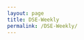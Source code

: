 ```yaml
---
layout: page
title: DSE-Weekly
permalink: /DSE-Weekly/
---
```


<br>
<br>
<div id="output"></div>
<!-- Load Babel -->
<script src="https://unpkg.com/babel-standalone@6/babel.min.js"></script>
<!-- Your custom script here -->
<script type="text/babel">

	var list = [

	"SSSTEEL",
	"GP",
	"ICB","SEAPEARL","KARNAPHULI","RUPALILIFE","SIBL","ATLASBANG","GREENDELT","SAVAREFR","SHYAMPSUG","QUASEMIND","SALVOCHEM","LRGLOBMF1","ASIAPACINS","CITYBANK","RENWICKJA","SAMATALETH","DESCO","VFSTDL","PROGRESLIF","GHAIL","STANCERAM","HEIDELBCEM","BXPHARMA","ISLAMIINS","NEWLINE","BXSYNTH","RELIANCE1","ZAHEENSPIN","PHPMF1","DULAMIACOT","KPPL","DELTASPINN","PIONEERINS","SEBL1STMF","KOHINOOR","AFCAGRO","KAY&QUE","SOUTHEASTB","KPCL","PREMIERCEM","GOLDENSON","PHENIXINS","DELTALIFE","PRIMEFIN","DBH1STMF","RDFOOD","LIBRAINFU","GREENDELMF","PRIMELIFE","NBL","BDFINANCE","IDLC","RAKCERAMIC","JANATAINS","PTL","PEOPLESINS","LHBL","MEGHNAPET","BATBC","IFADAUTOS","SANDHANINS","QUEENSOUTH","IBNSINA","BEACONPHAR","CENTRALINS","UPGDCL","ORIONPHARM","UTTARABANK","UCB","MERCINS","FAREASTLIF","RUPALIBANK","EMERALDOIL","GEMINISEA","HFL","ALARABANK","BENGALWTL","JAMUNABANK","SUMITPOWER","BSRMSTEEL","MARICO","ADNTEL","GLOBALINS","PHOENIXFIN","SKTRIMS","REPUBLIC","TRUSTBANK","MTB","BATASHOE","GENEXIL","ANWARGALV","NAVANACNG","BERGERPBL","NTC","ACI","BIFC","GRAMEENS2","GENNEXT","CNATEX","ICBAGRANI1","FIRSTFIN","ABB1STMF","DHAKABANK","AAMRATECH","MITHUNKNIT","KBPPWBIL","ISLAMIBANK","IPDC","UNITEDAIR","KEYACOSMET","IFILISLMF1","1JANATAMF","TUNGHAI","ICBIBANK","ICBAMCL2ND","ASIAINS","ABBANK","SSSTEEL","APOLOISPAT","RUPALIINS","VAMLBDMF1","POPULAR1MF","EXIM1STMF","EBL1STMF","FAMILYTEX","POWERGRID","INTECH","PRIME1ICBA","FBFIF","FUWANGCER","DAFODILCOM","FIRSTSBANK","PRIMEBANK","ALLTEX","NLI1STMF","CONTININS","NATLIFEINS","APEXFOOT","RENATA","RAHIMTEXT","MEGHNALIFE","PARAMOUNT","MLDYEING","ITC","SAMORITA","NHFIL","TAKAFULINS","SQURPHARMA","AMANFEED","BRACBANK","AGRANINS","PUBALIBANK","MEGHNACEM","UTTARAFIN","BANKASIA","GLAXOSMITH","JUTESPINN","BDWELDING","NITOLINS","AIL","DUTCHBANGL","ACIFORMULA","GPHISPAT","NCCBANK","ENVOYTEX","GHCL","CITYGENINS","LINDEBD","BARKAPOWER","TITASGAS","DHAKAINS","FUWANGFOOD","EXIMBANK","HWAWELLTEX","ONEBANKLTD","PDL","SPCERAMICS","RECKITTBEN","STANDBANKL","PURABIGEN","UNITEDINS","BEACHHATCH","SAFKOSPINN","NURANI","EASTLAND","NORTHRNINS","BNICL","CAPMBDBLMF","PRAGATILIF","SAIHAMTEX","JMISMDL","BEXIMCO","SAIFPOWER","PRIMEINSUR","BDCOM","UNIQUEHRL","ORIONINFU","ACTIVEFINE","FEDERALINS","BGIC","BBSCABLES","EASTRNLUB","EASTERNINS","MPETROLEUM","SQUARETEXT","STANDARINS","MBL1STMF","PRAGATIINS","EHL","MICEMENT","LANKABAFIN","JAMUNAOIL","SAPORTL","PF1STMF","RANFOUNDRY","SINGERBD","FINEFOODS","NAHEEACP","FASFIN","ICBSONALI1","PHARMAID","GP","PROVATIINS","ARGONDENIM","SHURWID","PADMAOIL","PRIMETEX","ADVENT","BDTHAI","UNITEDFIN","ACMELAB","SALAMCRST","TRUSTB1MF","IFIC","IMAMBUTTON","IFIC1STMF","EBL","ISLAMICFIN","RSRMSTEEL","ICB3RDNRB","AGNISYSL","VAMLRBBF","ARAMITCEM","HRTEX","KDSALTD","BSC","BPML","MIDASFIN","SONARBAINS","ICBEPMF1S1","REGENTTEX","INTRACO","DSHGARME","IBP","DBH","MERCANBANK","FEKDIL","APEXTANRY","AMCL(PRAN)","SHAHJABANK","POPULARLIF","AFTABAUTO","ACFL","MJLBD","DOREENPWR","MALEKSPIN","FORTUNE","ZAHINTEX","SAIHAMCOT","PREMIERBAN","FARCHEM","USMANIAGL","GSPFINANCE","RNSPIN","1STPRIMFMF","BSCCL","BBS","MONNOSTAF","ISNLTD","AAMRANET","ATCSLGF","YPL","NTLTUBES","DESHBANDHU","RUNNERAUTO","OLYMPIC","CAPMIBBLMF","BANGAS","APEXFOODS","BSRMLTD","AZIZPIPES","OIMEX","GBBPOWER","KTL","DSSL","APEXSPINN","SIMTEX","ALIF","SHASHADNIM","PENINSULA","TALLUSPIN","TOSRIFA","AL-HAJTEX","ANLIMAYARN","SEMLIBBLSF","SONARGAON","MONNOCERA","SILVAPHL","CENTRALPHL","NCCBLMF1","SEMLFBSLGF","PREMIERLEA","SINOBANGLA","AMBEEPHA","WATACHEM","LEGACYFOOT","UNIONCAP","GQBALLPEN","HAKKANIPUL","PADMALIFE","NPOLYMAR","SEMLLECMF","SHEPHERD","ARAMIT","SPCL","RELIANCINS","WMSHIPYARD","ESQUIRENIT","BAYLEASING","MAKSONSPIN","ECABLES","CVOPRL","ILFSL","EBLNRBMF","MHSML","BDLAMPS","OAL","METROSPIN","BDAUTOCA","CONFIDCEM","STYLECRAFT","SONALIANSH","MATINSPINN","MEGCONMILK","DACCADYE","COPPERTECH","ETL","SUNLIFEINS","MIRACLEIND","RINGSHINE","AIBL1STIMF","NFML","NORTHERN","ZEALBANGLA","FAREASTFIN","SILCOPHL"


	]

var i;

var text = "";

for (i = 0; i < list.length; i++) {
    text +=   `
    <img src="https://www.amarstock.com/Chart/draw?Code=${list[i]}&OVER=OverlayV!%3B&IND=&Size=600*750&cg=1&Cycle=Week1&Width=1&type=3&bg=white&upColor=Darkgreen&downColor=Red&grid=0&sv=1&dataType=1&X=undefined&Y=undefined">
    
    <br>`
  
}


document.getElementById('output').innerHTML = text;
</script>
<style type="text/css">
			#output {
			margin: 0 auto;
			text-align: center;
		}

</style>




